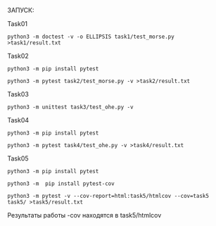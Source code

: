 ЗАПУСК:

Task01

```python3 -m doctest -v -o ELLIPSIS task1/test_morse.py >task1/result.txt```

Task02

```python3 -m pip install pytest``` 

```python3 -m pytest task2/test_morse.py -v >task2/result.txt```

Task03

```python3 -m unittest task3/test_ohe.py -v```

Task04

```python3 -m pip install pytest```

```python3 -m pytest task4/test_ohe.py -v >task4/result.txt```

Task05

```python3 -m pip install pytest```

```python3 -m  pip install pytest-cov```

```python3 -m pytest -v --cov-report=html:task5/htmlcov --cov=task5 task5/ >task5/result.txt```

Результаты работы -cov находятся в task5/htmlcov
